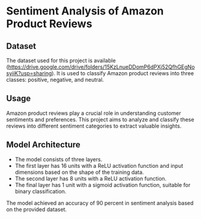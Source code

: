 # Sentiment Analysis of Amazon Product Reviews

## Dataset
The dataset used for this project is available (https://drive.google.com/drive/folders/15KzLnueDDomP6dPXj52QfhGEgNosyiiK?usp=sharing). It is used to classify Amazon product reviews into three classes: positive, negative, and neutral.

## Usage
Amazon product reviews play a crucial role in understanding customer sentiments and preferences. This project aims to analyze and classify these reviews into different sentiment categories to extract valuable insights.

## Model Architecture
- The model consists of three layers.
- The first layer has 16 units with a ReLU activation function and input dimensions based on the shape of the training data.
- The second layer has 8 units with a ReLU activation function.
- The final layer has 1 unit with a sigmoid activation function, suitable for binary classification.

The model achieved an accuracy of 90 percent in sentiment analysis based on the provided dataset.
